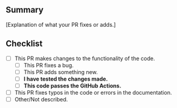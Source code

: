 <!-- Thanks for taking the time to submit a pull request.
It will be reviewed as soon as possible. -->

## Summary
[Explanation of what your PR fixes or adds.]

## Checklist
<!-- Put an x inside [ ] to check it: [x] -->

- [ ] This PR makes changes to the functionality of the code.
  - [ ] This PR fixes a bug.
  - [ ] This PR adds something new.
  - [ ] **I have tested the changes made.**
  <!-- Do not worry if this PR does not pass the actions. -->
  - [ ] **This code passes the GitHub Actions.**

- [ ] This PR fixes typos in the code or errors in the documentation.
- [ ] Other/Not described.
